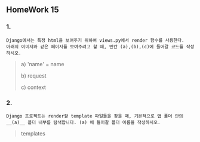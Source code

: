 ## HomeWork 15

### 1.

```
Django에서는 특정 html을 보여주기 위하여 views.py에서 render 함수를 사용한다.
아래의 이미지와 같은 페이지를 보여주려고 할 때, 빈칸 (a),(b),(c)에 들어갈 코드를 작성하시오.
```

> a)  'name' = name
>
> b) request
>
> c) context



### 2.

```
Django 프로젝트는 render할 template 파일들을 찾을 때, 기본적으로 앱 폴더 안의 __(a)__ 폴더 내부를 탐색합니다. (a) 에 들어갈 폴더 이름을 작성하시오.
```

> templates